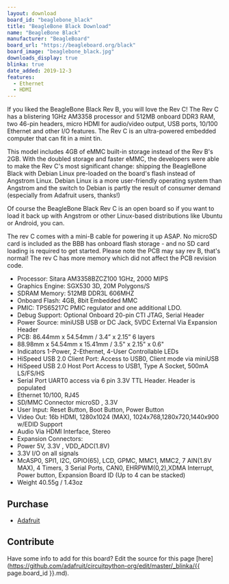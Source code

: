 ```yaml
---
layout: download
board_id: "beaglebone_black"
title: "BeagleBone Black Download"
name: "BeagleBone Black"
manufacturer: "BeagleBoard"
board_url: "https://beagleboard.org/black"
board_image: "beaglebone_black.jpg"
downloads_display: true
blinka: true
date_added: 2019-12-3
features:
  - Ethernet
  - HDMI
---
```


If you liked the BeagleBone Black Rev B, you will love the Rev C! The Rev C has a blistering 1GHz AM3358 processor and 512MB onboard DDR3 RAM, two 46-pin headers, micro HDMI for audio/video output, USB ports, 10/100 Ethernet and other I/O features. The Rev C is an ultra-powered embedded computer that can fit in a mint tin.

This model includes 4GB of eMMC built-in storage instead of the Rev B's 2GB. With the doubled storage and faster eMMC, the developers were able to make the Rev C's most significant change: shipping the BeagleBone Black with Debian Linux pre-loaded on the board's flash instead of Angstrom Linux. Debian Linux is a more user-friendly operating system than Angstrom and the switch to Debian is partly the result of consumer demand (especially from Adafruit users, thanks!)

Of course the BeagleBone Black Rev C is an open board so if you want to load it back up with Angstrom or other Linux-based distributions like Ubuntu or Android, you can.

The rev C comes with a mini-B cable for powering it up ASAP. No microSD card is included as the BBB has onboard flash storage - and no SD card loading is required to get started. Please note the PCB may say rev B, that's normal! The rev C has more memory which did not affect the PCB revision code.

- Processor: Sitara AM3358BZCZ100 1GHz, 2000 MIPS
- Graphics Engine: SGX530 3D, 20M Polygons/S
- SDRAM Memory: 512MB DDR3L 606MHZ
- Onboard Flash: 4GB, 8bit Embedded MMC
- PMIC: TPS65217C PMIC regulator and one additional LDO.
- Debug Support: Optional Onboard 20-pin CTI JTAG, Serial Header
- Power Source: miniUSB USB or DC Jack, 5VDC External Via Expansion Header
- PCB: 86.44mm x 54.54mm / 3.4” x 2.15” 6 layers
- 88.98mm x 54.54mm x 15.41mm / 3.5" x 2.15" x 0.6"
- Indicators 1-Power, 2-Ethernet, 4-User Controllable LEDs
- HiSpeed USB 2.0 Client Port: Access to USB0, Client mode via miniUSB
- HiSpeed USB 2.0 Host Port Access to USB1, Type A Socket, 500mA LS/FS/HS
- Serial Port UART0 access via 6 pin 3.3V TTL Header. Header is populated
- Ethernet 10/100, RJ45
- SD/MMC Connector microSD , 3.3V
- User Input: Reset Button, Boot Button, Power Button
- Video Out: 16b HDMI, 1280x1024 (MAX), 1024x768,1280x720,1440x900 w/EDID Support
- Audio Via HDMI Interface, Stereo
- Expansion Connectors:
- Power 5V, 3.3V , VDD_ADC(1.8V)
- 3.3V I/O on all signals
- McASP0, SPI1, I2C, GPIO(65), LCD, GPMC, MMC1, MMC2, 7 AIN(1.8V MAX), 4 Timers, 3 Serial Ports, CAN0, EHRPWM(0,2),XDMA Interrupt, Power button, Expansion Board ID (Up to 4 can be stacked)
- Weight 40.55g / 1.43oz

## Purchase
* [Adafruit](https://www.adafruit.com/product/1996)

## Contribute

Have some info to add for this board? Edit the source for this page [here](https://github.com/adafruit/circuitpython-org/edit/master/_blinka/{{ page.board_id }}.md).
